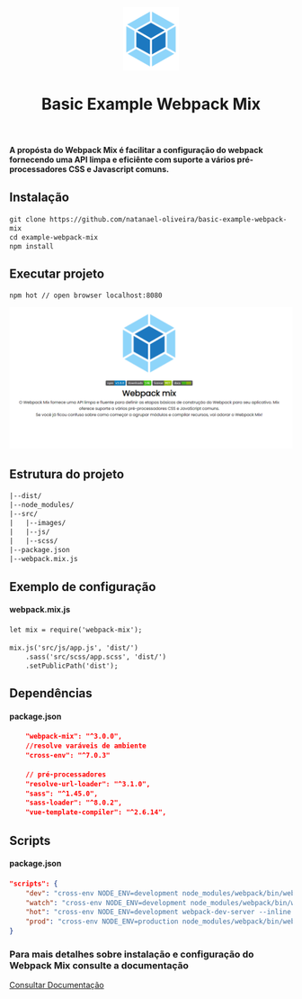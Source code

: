 <p align="center">
    <img src="src/images/webpack-logo.png" width="100px">
</p>
<h1 align="center">Basic Example Webpack Mix</h1>
<br>


#### A propósta do Webpack Mix é facilitar a configuração do webpack fornecendo uma API limpa e eficiênte com suporte a vários pré-processadores CSS e Javascript comuns.


## Instalação

```JS
git clone https://github.com/natanael-oliveira/basic-example-webpack-mix
cd example-webpack-mix
npm install
```

## Executar projeto
```JS
npm hot // open browser localhost:8080
```
![index.html](/src/images/index.png)

## Estrutura do projeto
    |--dist/
    |--node_modules/
    |--src/
    |   |--images/
    |   |--js/ 
    |   |--scss/
    |--package.json
    |--webpack.mix.js
    


## Exemplo de configuração
#### webpack.mix.js

```JS
let mix = require('webpack-mix');

mix.js('src/js/app.js', 'dist/')
    .sass('src/scss/app.scss', 'dist/')
    .setPublicPath('dist');

```

## Dependências
#### package.json
```JSON
    "webpack-mix": "^3.0.0",
    //resolve varáveis de ambiente
    "cross-env": "^7.0.3"

    // pré-processadores
    "resolve-url-loader": "^3.1.0",
    "sass": "^1.45.0",
    "sass-loader": "^8.0.2",
    "vue-template-compiler": "^2.6.14",
```
## Scripts
#### package.json
```JSON
"scripts": {
    "dev": "cross-env NODE_ENV=development node_modules/webpack/bin/webpack.js --progress --hide-modules --config=node_modules/webpack-mix/setup/webpack.config.js",
    "watch": "cross-env NODE_ENV=development node_modules/webpack/bin/webpack.js --watch --progress --hide-modules --config=node_modules/webpack-mix/setup/webpack.config.js",
    "hot": "cross-env NODE_ENV=development webpack-dev-server --inline --hot --config=node_modules/webpack-mix/setup/webpack.config.js",
    "prod": "cross-env NODE_ENV=production node_modules/webpack/bin/webpack.js --progress --hide-modules --config=node_modules/webpack-mix/setup/webpack.config.js"
}
```
### Para mais detalhes sobre instalação e configuração do Webpack Mix consulte a documentação
[Consultar Documentação](https://github.com/devanandb/webpack-mix/tree/master/docs)